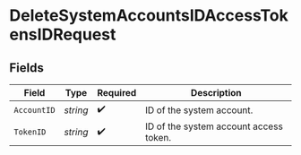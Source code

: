 # DeleteSystemAccountsIDAccessTokensIDRequest


## Fields

| Field                                  | Type                                   | Required                               | Description                            |
| -------------------------------------- | -------------------------------------- | -------------------------------------- | -------------------------------------- |
| `AccountID`                            | *string*                               | :heavy_check_mark:                     | ID of the system account.              |
| `TokenID`                              | *string*                               | :heavy_check_mark:                     | ID of the system account access token. |
